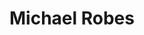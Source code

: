 ---
layout: member
weight: 100
title: Michael Robes
description: >
  Scholar in residence
img: /img/members/vgyadav.jpg
program: BASc
status: undergrad
year_end: 
year_start: 2017
email: siang [at] alumni.ubc.ca
biography: >
  Ngai To recently graduated from UBC with distinction in chemical engineering (minor in computer science).
project: >
  Summer 2017 NSERC USRA project on machine learning and process control.
linkedin: https://www.linkedin.com/in/c-siang-lim-98535048
homepage: http://www.siang.ca 
---